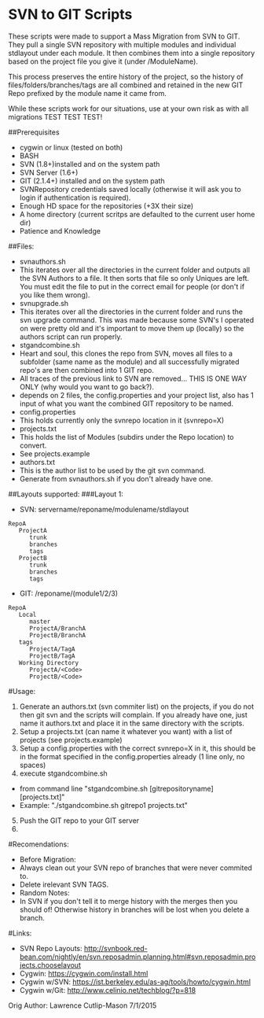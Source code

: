 # SVN to GIT Scripts

These scripts were made to support a Mass Migration from SVN to GIT. They pull a single SVN repository with multiple modules and individual stdlayout under each module. It then combines them into a single repository based on the project file you give it (under /ModuleName).

This process preserves the entire history of the project, so the history of files/folders/branches/tags are all combined and retained in the new GIT Repo prefixed by the module name it came from.

While these scripts work for our situations, use at your own risk as with all migrations TEST TEST TEST!

##Prerequisites
* cygwin or linux (tested on both)
* BASH
* SVN (1.8+)installed and on the system path
* SVN Server (1.6+)
* GIT (2.1.4+) installed and on the system path
* SVNRepository credentials saved locally (otherwise it will ask you to login if authentication is required).
* Enough HD space for the repositories (+3X their size)
* A home directory (current scritps are defaulted to the current user home dir)
* Patience and Knowledge

##Files:
* svnauthors.sh
 * This iterates over all the directories in the current folder and outputs all the SVN Authors to a file. It then sorts that file so only Uniques are left. You must edit the file to put in the correct email for people (or don't if you like them wrong).
* svnupgrade.sh
 * This iterates over all the directories in the current folder and runs the svn upgrade command. This was made because some SVN's I operated on were pretty old and it's important to move them up (locally) so the authors script can run properly.
* stgandcombine.sh
 * Heart and soul, this clones the repo from SVN, moves all files to a subfolder (same name as the module) and all successfully migrated repo's are then combined into 1 GIT repo.
 * All traces of the previous link to SVN are removed... THIS IS ONE WAY ONLY (why would you want to go back?).
 * depends on 2 files, the config.properties and your project list, also has 1 input of what you want the combined GIT repository to be named.
* config.properties
 * This holds currently only the svnrepo location in it (svnrepo=X)
* projects.txt
 * This holds the list of Modules (subdirs under the Repo location) to convert.
 * See projects.example
* authors.txt
 * This is the author list to be used by the git svn command. 
 * Generate from svnauthors.sh if you don't already have one.

##Layouts supported:
###Layout 1: 
 * SVN: servername/reponame/modulename/stdlayout
```
RepoA
   ProjectA
      trunk
      branches
      tags
   ProjectB
      trunk
      branches
      tags
```
 * GIT: /reponame/(module1/2/3)
```
RepoA
   Local
      master
      ProjectA/BranchA
      ProjectB/BranchA
   tags
      ProjectA/TagA
      ProjectB/TagA
   Working Directory
      ProjectA/<Code>
      ProjectB/<Code>
```

#Usage:
1. Generate an authors.txt (svn commiter list) on the projects, if you do not then git svn and the scripts will complain. If you already have one, just name it authors.txt and place it in the same directory with the scripts.
2. Setup a projects.txt (can name it whatever you want) with a list of projects (see projects.example)
3. Setup a config.properties with the correct svnrepo=X in it, this should be in the format specified in the config.properties already (1 line only, no spaces)
4. execute stgandcombine.sh
 * from command line "stgandcombine.sh [gitrepositoryname] [projects.txt]"
 * Example: "./stgandcombine.sh gitrepo1 projects.txt"
5. Push the GIT repo to your GIT server
6. 

#Recomendations:
* Before Migration: 
 * Always clean out your SVN repo of branches that were never commited to.
 * Delete irelevant SVN TAGS.
* Random Notes:
 * In SVN if you don't tell it to merge history with the merges then you should of! Otherwise history in branches will be lost when you delete a branch.

#Links:
* SVN Repo Layouts: http://svnbook.red-bean.com/nightly/en/svn.reposadmin.planning.html#svn.reposadmin.projects.chooselayout
* Cygwin: https://cygwin.com/install.html
* Cygwin w/SVN: https://ist.berkeley.edu/as-ag/tools/howto/cygwin.html
* Cygwin w/Git: http://www.celinio.net/techblog/?p=818

Orig Author: Lawrence Cutlip-Mason 7/1/2015
